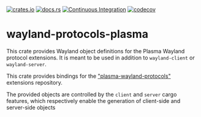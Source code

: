 [![crates.io](https://img.shields.io/crates/v/wayland-protocols-plasma.svg)](https://crates.io/crates/wayland-protocols-plasma)
[![docs.rs](https://docs.rs/wayland-protocols-plasma/badge.svg)](https://docs.rs/wayland-protocols-plasma)
[![Continuous Integration](https://github.com/Smithay/wayland-rs/workflows/Continuous%20Integration/badge.svg)](https://github.com/Smithay/wayland-rs/actions?query=workflow%3A%22Continuous+Integration%22)
[![codecov](https://codecov.io/gh/Smithay/wayland-rs/branch/master/graph/badge.svg)](https://codecov.io/gh/Smithay/wayland-rs)

# wayland-protocols-plasma

This crate provides Wayland object definitions for the Plasma Wayland protocol extensions.
It is meant to be used in addition to `wayland-client` or `wayland-server`.

This crate provides bindings for the ["plasma-wayland-protocols"](https://github.com/KDE/plasma-wayland-protocols)
extensions repository.

The provided objects are controlled by the `client` and `server` cargo features, which respectively enable
the generation of client-side and server-side objects